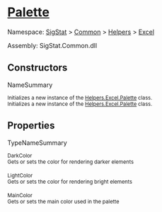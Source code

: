 # [Palette](./Palette.md)

Namespace: [SigStat]() > [Common](./../../README.md) > [Helpers](./../README.md) > [Excel](./README.md)

Assembly: SigStat.Common.dll


## Constructors

NameSummary

<sub>Initializes a new instance of the [Helpers.Excel.Palette](https://github.com/hargitomi97/sigstat/blob/master/docs/md/SigStat/Common/Helpers/Excel/Palette.md) class.</sub><br><sub>Initializes a new instance of the [Helpers.Excel.Palette](https://github.com/hargitomi97/sigstat/blob/master/docs/md/SigStat/Common/Helpers/Excel/Palette.md) class.</sub><br>


## Properties

TypeNameSummary

<sub>DarkColor</sub><br><sub>Gets or sets the color for rendering darker elements</sub><br><br>
<sub>LightColor</sub><br><sub>Gets or sets the color for rendering bright elements</sub><br><br>
<sub>MainColor</sub><br><sub>Gets or sets the main color used in the palette</sub><br><br>


